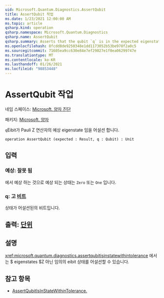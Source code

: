 ```yaml
---
uid: Microsoft.Quantum.Diagnostics.AssertQubit
title: AssertQubit 작업
ms.date: 1/23/2021 12:00:00 AM
ms.topic: article
qsharp.kind: operation
qsharp.namespace: Microsoft.Quantum.Diagnostics
qsharp.name: AssertQubit
qsharp.summary: Asserts that the qubit `q` is in the expected eigenstate of the Pauli Z operator.
ms.openlocfilehash: 8fcdd8de9250348e1dd1173052b53be978f2a0c5
ms.sourcegitcommit: 71605ea9cc630e84e7ef29027e1f0ea06299747e
ms.translationtype: MT
ms.contentlocale: ko-KR
ms.lasthandoff: 01/26/2021
ms.locfileid: "98853448"
---
```

# <a name="assertqubit-operation"></a>AssertQubit 작업

네임 스페이스: [Microsoft. 양자 진단](xref:Microsoft.Quantum.Diagnostics)

패키지: [Microsoft. 양자](https://nuget.org/packages/Microsoft.Quantum.QSharp.Core)


`q`Eibit가 Pauli Z 연산자의 예상 eigenstate 임을 어설션 합니다.

```qsharp
operation AssertQubit (expected : Result, q : Qubit) : Unit
```


## <a name="input"></a>입력

### <a name="expected--__invalidresult__"></a>예상: __잘못 <Result> 됨__

에서 예상 하는 것으로 예상 되는 상태는 `Zero` 또는 `One` 입니다.


### <a name="q--qubit"></a>q: 고 [비트](xref:microsoft.quantum.lang-ref.qubit)

상태가 어설션된의 비트입니다.



## <a name="output--unit"></a>출력: [단위](xref:microsoft.quantum.lang-ref.unit)



## <a name="remarks"></a>설명

<xref:microsoft.quantum.diagnostics.assertqubitisinstatewithintolerance> 에서는 $ eigenstates $Z 아닌 임의의 eibit 상태를 어설션할 수 있습니다.

## <a name="see-also"></a>참고 항목

- [AssertQubitIsInStateWithinTolerance.](xref:Microsoft.Quantum.Diagnostics.AssertQubitIsInStateWithinTolerance)